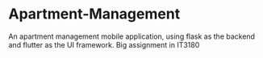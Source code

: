 # Apartment-Management
An apartment management mobile application, using flask as the backend and flutter as the UI framework. Big assignment in IT3180
